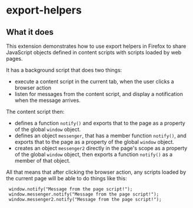 # export-helpers

## What it does

This extension demonstrates how to use export helpers in Firefox to share
JavaScript objects defined in content scripts with scripts loaded by web pages.

It has a background script that does two things:

* execute a content script in the current tab, when the user clicks a browser action
* listen for messages from the content script, and display a notification when the message arrives.
 
The content script then:
 
 * defines a function `notify()` and exports that to the page as a property
 of the global `window` object.
 * defines an object `messenger`, that has a member function `notify()`, and
 exports that to the page as a property of the global `window` object.
 * creates an object `messenger2` directly in the page's scope
 as a property of the global `window` object, then
 exports a function `notify()` as a member of that object.
 
All that means that after clicking the browser action, any scripts loaded by
the current page will be able to do things like this:
 
     window.notify("Message from the page script!");
     window.messenger.notify("Message from the page script!");
     window.messenger2.notify("Message from the page script!");
